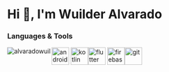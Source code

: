 <h1 align="left">Hi 👋, I'm Wuilder Alvarado</h1>

### Languages & Tools
<p><img align="left" src="https://github-readme-stats.vercel.app/api/top-langs/?username=alvaradowuil&layout=compact" alt="alvaradowuil" /></p> 
<p align="left">
  <img src="https://www.gstatic.com/devrel-devsite/prod/vb1c70bbe2f68b543db3deb1075af42e62f8f21e5fc703b8398dc6b9860f1711f/android/images/custom/android-blog-round-icon.svg" alt="android" width="40" height="40"/> 
<img src="https://www.vectorlogo.zone/logos/kotlinlang/kotlinlang-icon.svg" alt="kotlin" width="40" height="40"/><img src="https://www.vectorlogo.zone/logos/flutterio/flutterio-icon.svg" alt="flutter" width="40" height="40"/> <img src="https://www.vectorlogo.zone/logos/firebase/firebase-icon.svg" alt="firebase" width="40" height="40"/><img src="https://www.vectorlogo.zone/logos/git-scm/git-scm-icon.svg" alt="git" width="40" height="40"/> 


<!---
alvaradowuil/alvaradowuil is a ✨ special ✨ repository because its `README.md` (this file) appears on your GitHub profile.
You can click the Preview link to take a look at your changes.
--->
